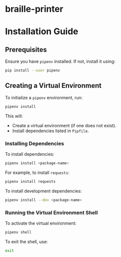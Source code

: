 # braille-printer

# Installation Guide

## Prerequisites
Ensure you have `pipenv` installed. If not, install it using:
```sh
pip install --user pipenv
```

## Creating a Virtual Environment
To initialize a `pipenv` environment, run:
```sh
pipenv install
```
This will:
- Create a virtual environment (if one does not exist).
- Install dependencies listed in `Pipfile`.

### Installing Dependencies
To install dependencies:
```sh
pipenv install <package-name>
```
For example, to install `requests`:
```sh
pipenv install requests
```
To install development dependencies:
```sh
pipenv install --dev <package-name>
```

### Running the Virtual Environment Shell
To activate the virtual environment:
```sh
pipenv shell
```
To exit the shell, use:
```sh
exit
```
